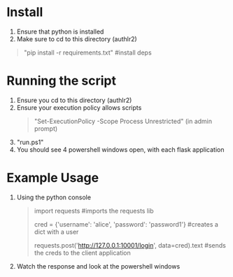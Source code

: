 # Install
1. Ensure that python is installed
2. Make sure to cd to this directory (authlr2)
> "pip install -r requirements.txt" #install deps

# Running the script
1. Ensure you cd to this directory (authlr2)
2. Ensure your execution policy allows scripts
   > "Set-ExecutionPolicy -Scope Process Unrestricted" (in admin prompt)
3. "run.ps1"
4. You should see 4 powershell windows open, with each flask application

# Example Usage
1. Using the python console
   > import requests #imports the requests lib
   > 
   > cred = {'username': 'alice', 'password': 'password1'} #creates a dict with a user
   > 
   > requests.post('http://127.0.0.1:10001/login', data=cred).text #sends the creds to the client application
2. Watch the response and look at the powershell windows

